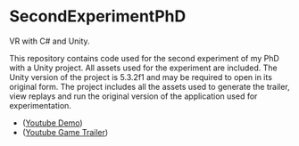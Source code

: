 # SecondExperimentPhD
 VR with C# and Unity.

This repository contains code used for the second experiment of my PhD with a Unity project. All assets used for the experiment are included. The Unity version of the project is 5.3.2f1 and may be required to open in its original form. The project includes all the assets used to generate the trailer, view replays and run the original version of the application used for experimentation.

- ([Youtube Demo](https://youtu.be/6USVv6UwX9Y))
- ([Youtube Game Trailer](https://youtu.be/7R2cSl9IyD8))